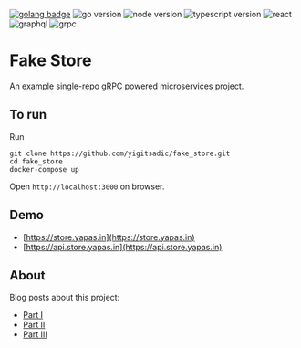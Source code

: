 [![golang badge](https://goreportcard.com/badge/github.com/yigitsadic/fake_store)](https://goreportcard.com/report/github.com/yigitsadic/fake_store)
![go version](https://img.shields.io/badge/Go-1.17-blue)
![node version](https://img.shields.io/badge/node-16.0-green)
![typescript version](https://img.shields.io/badge/TypeScript-4.4.2-informational)
![react](https://img.shields.io/badge/React-17.0.2-red)
![graphql](https://img.shields.io/badge/-%20GraphQL-blueviolet)
![grpc](https://img.shields.io/badge/-%20gRPC-yellowgreen)

# Fake Store

An example single-repo gRPC powered microservices project. 

## To run

Run
```
git clone https://github.com/yigitsadic/fake_store.git
cd fake_store
docker-compose up
```

Open `http://localhost:3000` on browser.

## Demo

- [https://store.yapas.in](https://store.yapas.in)
- [https://api.store.yapas.in](https://api.store.yapas.in)

## About

Blog posts about this project:
* [Part I](https://yigitsadic.github.io/2021/09/08/microservices-example-with-go-and-grpc.html)
* [Part II](https://yigitsadic.github.io/2021/09/09/microservices-example-with-go-and-grpc-part-two.html)
* [Part III](https://yigitsadic.github.io/2021/09/11/microservices-example-with-go-and-grpc-part-three.html)
